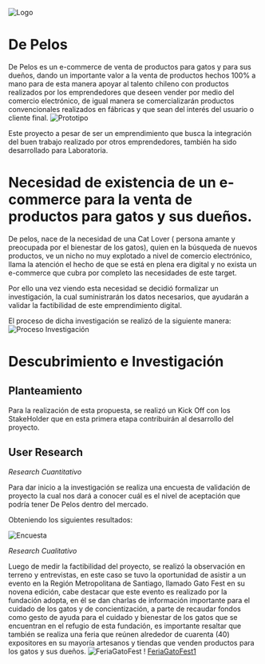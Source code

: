 ![Logo](https://image.ibb.co/bzunS7/cat.png)
# De Pelos
De Pelos es un e-commerce de venta de productos para gatos y para sus dueños, dando un importante valor a la venta de productos hechos 100% a mano para de esta manera apoyar al talento chileno con productos realizados por los emprendedores que deseen vender por medio del comercio electrónico, de igual manera se comercializarán productos convencionales realizados en fábricas y que sean del interés del usuario o cliente final.
![Prototipo](https://image.ibb.co/dpsSAS/Captura_de_pantalla_2018_03_26_a_la_s_12_16_11_p_m.png)

Este proyecto a pesar de ser un emprendimiento que busca la integración del buen trabajo realizado por otros emprendedores, también ha sido desarrollado para Laboratoria.

# Necesidad de existencia de un e-commerce para la venta de productos para gatos y sus dueños.

De pelos, nace de la necesidad de una Cat Lover ( persona amante y preocupada por el bienestar de los gatos), quien en la búsqueda de nuevos productos, ve un nicho no muy explotado a nivel de comercio electrónico, llama la atención el hecho de que se está en plena era digital y no exista un e-commerce que cubra por completo las necesidades de este target.

Por ello una vez viendo esta necesidad se decidió formalizar un investigación, la cual suministrarán los datos necesarios, que ayudarán a  validar la factibilidad de este emprendimiento digital.

El proceso de dicha investigación se realizó de la siguiente manera:
![Proceso Investigación](https://image.ibb.co/juiCc7/Captura_de_pantalla_2018_03_26_a_la_s_12_29_10_p_m.png)

# Descubrimiento e Investigación

## Planteamiento
Para la realización de esta propuesta, se realizó un Kick Off con los StakeHolder que en esta primera etapa contribuirán al desarrollo del proyecto.

## User Research

*Research Cuantitativo*

Para dar inicio a la investigación se realiza una encuesta de validación de proyecto la cual nos dará a conocer cuál es el nivel de aceptación que podría tener De Pelos dentro del mercado. 

Obteniendo los siguientes resultados:

![Encuesta](https://image.ibb.co/b6qKPn/Captura_de_pantalla_2018_03_26_a_la_s_1_21_10_p_m.png)

*Research Cualitativo*

Luego de medir la factibilidad del proyecto, se realizó la observación en terreno y entrevistas, en este caso se tuvo la oportunidad de asistir a un evento en la Región Metropolitana de Santiago, llamado Gato Fest en su novena edición, cabe destacar que este evento es realizado por la fundación adopta, en él se dan charlas de información importante para el cuidado de los gatos y de concientización, a parte de recaudar fondos como gesto de ayuda para el cuidado y bienestar de los gatos que se encuentran en el refugio de esta fundación, es importante resaltar que también se realiza una feria que reúnen alrededor de cuarenta (40) expositores en su mayoría artesanos y tiendas que venden productos para los gatos y sus dueños.
![FeriaGatoFest](https://image.ibb.co/eJK2c7/Captura_de_pantalla_2018_03_26_a_la_s_1_39_20_p_m.png)
! [FeriaGatoFest1](https://image.ibb.co/bXeUPn/Captura_de_pantalla_2018_03_26_a_la_s_1_39_47_p_m.png)





